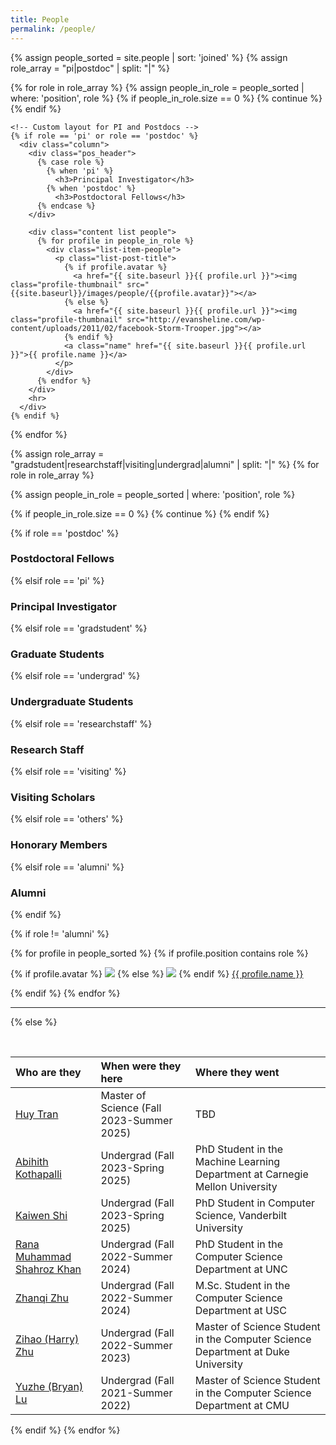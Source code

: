 ```yaml
---
title: People
permalink: /people/
---
```


{% assign people_sorted = site.people | sort: 'joined' %}
{% assign role_array = "pi|postdoc" | split: "|" %}

<div class="row">
  {% for role in role_array %}
    {% assign people_in_role = people_sorted | where: 'position', role %}
    {% if people_in_role.size == 0 %}
      {% continue %}
    {% endif %}

    <!-- Custom layout for PI and Postdocs -->
    {% if role == 'pi' or role == 'postdoc' %}
      <div class="column">
        <div class="pos_header">
          {% case role %}
            {% when 'pi' %}
              <h3>Principal Investigator</h3>
            {% when 'postdoc' %}
              <h3>Postdoctoral Fellows</h3>
          {% endcase %}
        </div>

        <div class="content list people">
          {% for profile in people_in_role %}
            <div class="list-item-people">
              <p class="list-post-title">
                {% if profile.avatar %}
                  <a href="{{ site.baseurl }}{{ profile.url }}"><img class="profile-thumbnail" src="{{site.baseurl}}/images/people/{{profile.avatar}}"></a>
                {% else %}
                  <a href="{{ site.baseurl }}{{ profile.url }}"><img class="profile-thumbnail" src="http://evansheline.com/wp-content/uploads/2011/02/facebook-Storm-Trooper.jpg"></a>
                {% endif %}
                <a class="name" href="{{ site.baseurl }}{{ profile.url }}">{{ profile.name }}</a>
              </p>
            </div>    
          {% endfor %}
        </div>
        <hr>
      </div>
    {% endif %}
  {% endfor %}
</div>
{% assign role_array = "gradstudent|researchstaff|visiting|undergrad|alumni" | split: "|" %}
{% for role in role_array %}

{% assign people_in_role = people_sorted | where: 'position', role %}

<!-- Skip section if there's nobody -->
{% if people_in_role.size == 0 %}
  {% continue %}
{% endif %}

<div class="pos_header">
{% if role == 'postdoc' %}
<h3>Postdoctoral Fellows</h3>
 {% elsif role == 'pi' %}
<h3>Principal Investigator</h3>
 {% elsif role == 'gradstudent' %}
<h3>Graduate Students</h3>
 {% elsif role == 'undergrad' %}
<h3>Undergraduate Students</h3>
 {% elsif role == 'researchstaff' %}
<h3>Research Staff</h3>
 {% elsif role == 'visiting' %}
<h3>Visiting Scholars</h3>
 {% elsif role == 'others' %}
<h3>Honorary Members</h3>
 {% elsif role == 'alumni' %}
<h3>Alumni</h3>
{% endif %}
</div>

{% if role != 'alumni' %}
<div class="content list people">
  {% for profile in people_sorted %}
    {% if profile.position contains role %}
      <div class="list-item-people">
        <p class="list-post-title">
          {% if profile.avatar %}
            <a href="{{ site.baseurl }}{{ profile.url }}"><img class="profile-thumbnail" src="{{site.baseurl}}/images/people/{{profile.avatar}}"></a>
          {% else %}
            <a href="{{ site.baseurl }}{{ profile.url }}"><img class="profile-thumbnail" src="http://evansheline.com/wp-content/uploads/2011/02/facebook-Storm-Trooper.jpg"></a>
          {% endif %}
          <a class="name" href="{{ site.baseurl }}{{ profile.url }}">{{ profile.name }}</a>
        </p>
      </div>    
    {% endif %}
  {% endfor %}
</div>
<hr>

{% else %}

<br>

| Who are they                                                 | When were they here               | Where they went                                              |
| :----------------------------------------------------------- | :-------------------------------- | :----------------------------------------------------------- |
| [Huy Tran](https://scholar.google.com/citations?user=3fzHR6EAAAAJ&hl=en) | Master of Science (Fall 2023-Summer 2025) | TBD |
| [Abihith Kothapalli](https://abi-kothapalli.github.io/) | Undergrad (Fall 2023-Spring 2025) | PhD Student in the Machine Learning Department at Carnegie Mellon University |
| [Kaiwen Shi](https://kwfredshi.github.io/) | Undergrad (Fall 2023-Spring 2025) | PhD Student in Computer Science, Vanderbilt University |
| [Rana Muhammad Shahroz Khan](https://www.linkedin.com/in/rana-m-shahroz/) | Undergrad (Fall 2022-Summer 2024) | PhD Student in the Computer Science Department at UNC        |
| [Zhanqi Zhu](https://www.linkedin.com/in/zhanqi-zhu/)        | Undergrad (Fall 2022-Summer 2024) | M.Sc. Student in the Computer Science Department at USC      |
| [Zihao (Harry) Zhu](https://www.linkedin.com/in/zihao-wu-a475ab262/) | Undergrad (Fall 2022-Summer 2023) | Master of Science Student in the Computer Science Department at Duke University |
| [Yuzhe (Bryan) Lu](https://www.linkedin.com/in/bryan-lu-419623180/) | Undergrad (Fall 2021-Summer 2022) | Master of Science Student in the Computer Science Department at CMU |

{% endif %}
{% endfor %}
